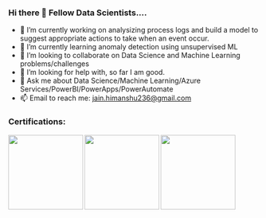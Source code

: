 ### Hi there 👋 Fellow Data Scientists....


- 🔭 I’m currently working on analysizing process logs and build a model to suggest appropriate actions to take when an event occur.
- 🌱 I’m currently learning anomaly detection using unsupervised ML
- 👯 I’m looking to collaborate on Data Science and Machine Learning problems/challenges
- 🤔 I’m looking for help with, so far I am good.
- 💬 Ask me about Data Science/Machine Learning/Azure Services/PowerBI/PowerApps/PowerAutomate
- 📫 Email to reach me: jain.himanshu236@gmail.com


### Certifications:
<img src="https://github.com/HimanshuJain5/HimanshuJain5/blob/b22bd3c36ccd88abdad184edd598aa4bbcc6fe2b/CERT-Associate-Data-Analyst-600x600.png" align="Left" height="150" width="150" >
<img src="https://github.com/HimanshuJain5/HimanshuJain5/blob/b22bd3c36ccd88abdad184edd598aa4bbcc6fe2b/azure-ai-fundamentals-600x600.png" align="Center" height="150" width="150" >
<img src="https://github.com/HimanshuJain5/HimanshuJain5/blob/b22bd3c36ccd88abdad184edd598aa4bbcc6fe2b/azure-data-fundamentals-600x600.png" align="Left" height="150" width="150">

